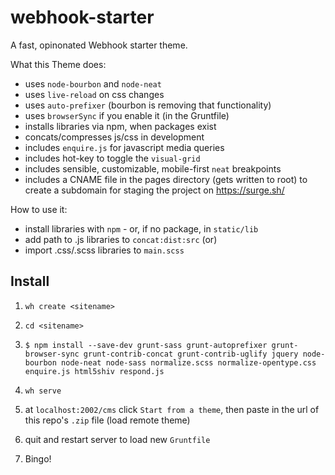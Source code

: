 webhook-starter
===============
A fast, opinonated Webhook starter theme. 

What this Theme does:

* uses `node-bourbon` and `node-neat` 
* uses `live-reload` on css changes 
* uses `auto-prefixer` (bourbon is removing that functionality)
* uses `browserSync` if you enable it (in the Gruntfile) 
* installs libraries via npm, when packages exist 
* concats/compresses js/css in development 
* includes `enquire.js` for javascript media queries
* includes hot-key to toggle the `visual-grid`
* includes sensible, customizable, mobile-first `neat` breakpoints
* includes a CNAME file in the pages directory (gets written to root) to create a subdomain for staging the project on https://surge.sh/

How to use it:

* install libraries with `npm` - or, if no package, in `static/lib`
* add path to .js libraries to `concat:dist:src` (or)
* import .css/.scss libraries to `main.scss`


## Install

1. `wh create <sitename>`

2. `cd <sitename>`

3. `$ npm install --save-dev grunt-sass grunt-autoprefixer grunt-browser-sync grunt-contrib-concat grunt-contrib-uglify jquery node-bourbon node-neat node-sass normalize.scss normalize-opentype.css enquire.js html5shiv respond.js`

4. `wh serve`

5. at `localhost:2002/cms` click `Start from a theme`, then paste in the url of this repo's `.zip` file (load remote theme)

6. quit and restart server to load new `Gruntfile`

7. Bingo!

